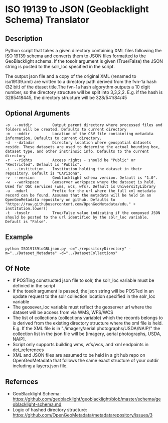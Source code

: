 ISO 19139 to JSON (Geoblacklight Schema) Translator
==================================================


Description
-----------
Python script that takes a given directory containing XML files following the ISO 19139 schema and converts them to JSON files formatted to the GeoBlacklight schema. If the tosolr argument is given (True/False) the JSON string is posted to the solr_loc specified in the script.

The output json file and a copy of the original XML (renamed to iso19139.xml) are written to a directory path derived from the fvn-1a hash (32 bit) of the dtaset title.The fvn-1a hash algorythm outputs a 10 digit number, so the directory structure will be split into 3,3,2,2. E.g. if the hash is 3285418445, the directory structure will be 328/541/84/45


Optional Arguments
------------------
    -o  --outdir         Output parent directory where processed files and folders will be created. Defaults to current directory
    -m  --mddir          Location of the CSV file containting metadata information. Defaults to current directory.
    -d  --datadir        Directory location where geospatial datasets reside. These datasets are used to determine the actual bounding box, dataset type, and other instrinsic info. Defaults to the current directory
    -r  --rights         Access rights - should be "Public" or "Restricted". Default is "Public".
    -i  --institution    Institution holding the dataset in their repository. Default is "UArizona".
    -v  --version        Geoblacklight schema version. Default is "1.0".
    -w  --workspace      Geoserver workspace where the dataset is held. Used for OGC services (wms, wcs, wfs). Default is UniversityLibrary
    -u  -mdurl           Prefix for the url where the full xml metadata record can be found. Assumes that the metadata will be held in an OpenGeoMetadata repository on github. Defaults to "https://raw.githubusercontent.com/OpenGeoMetadata/edu." + institution.lower()
    -t  -tosolr          True/False value indicating if the composed JSON should be posted to the url identified by the solr_loc variable. Default is "False".


Example
-------
	python ISO19139toGBLjson.py -o="./repositoryDirectory" -m="../Dataset_Metadata" -d="../DatasetCollections"

Of Note
-------
 - If POSTing constructed json file to solr, the solr_loc variable must be definied in the script
 - If the tosolr argument is passed, the json string will be POSTed in an update request to the solr collection location specified in the solr_loc variable
 - The geosever_loc variable must reflect the geoserver url where the dataset will be access from via WMS, WFS/WCS
 - The list of collections (collections variable) which the records belongs to is derived from the existing directory structure where the xml file is held. E.g. If the XML file is in "./imagery/aerial photographs/USDA/NAIP/" the collection list in the json file will be [imagery, aerial photographs, USDA, NAIP].
 - Script only supports building wms, wfs/wcs, and xml endpoints in dct_references
 - XML and JSON files are assumed to be held in a git hub repo on OpenGeoMetadata that follows the same exact structure of your outdir including a layers.json file.


Refernces
---------
  - GeoBlacklight Schema: https://github.com/geoblacklight/geoblacklight/blob/master/schema/geoblacklight-schema.md
  - Logic of hashed directory structure: https://github.com/OpenGeoMetadata/metadatarepository/issues/3
